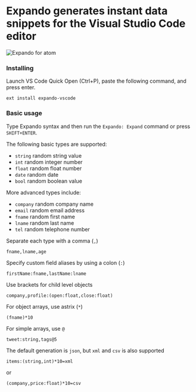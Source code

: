 # Expando generates instant data snippets for the Visual Studio Code editor
![Expando for atom](https://raw.github.com/expandoco/expando-vscode/master/images/vscode.gif)

### Installing
Launch VS Code Quick Open (Ctrl+P), paste the following command, and press enter.

```
ext install expando-vscode
```

### Basic usage
Type Expando syntax and then run the `Expando: Expand` command or press `SHIFT+ENTER`. 

The following basic types are supported:
* `string` random string value
* `int` random integer number
* `float` random float number
* `date` random date
* `bool` random boolean value

More advanced types include:
* `company` random company name
* `email` random email address
* `fname` random first name
* `lname` random last name
* `tel` random telephone number

Separate each type with a comma (`,`)
```
fname,lname,age
```

Specify custom field aliases by using a colon (`:`)
```
firstName:fname,lastName:lname
```

Use brackets for child level objects
```
company,profile:(open:float,close:float)
```

For object arrays, use astrix (`*`)
```
(fname)*10
```

For simple arrays, use `@`
```
tweet:string,tags@5
```

The default generation is `json`, but `xml` and `csv` is also supported
```
items:(string,int)*10=xml
```
or
```
(company,price:float)*10=csv
```
